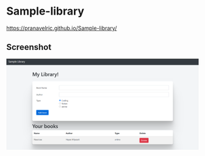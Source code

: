 # Sample-library

https://pranavelric.github.io/Sample-library/

## Screenshot

<img src="screenshot/screenshot.png"/>
